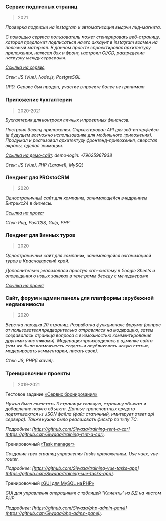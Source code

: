 ### Сервис подписных страниц 

> 2021

_Проверка подписки на instagram и автоматизация выдачи лид-магнита._

_С помощью сервиса пользователь может сгенерировать веб-страницу, которая предложит подписаться на его аккаунт в instagram взамен на полезный материал._
_В данном проекте спроектировал архитектуру приложения, написал бэк и фронт, настроил CI/CD, распределил нагрузку между серверами._

_[Ссылка на сервис](https://client-turbine.ru/)._

_Стек: JS (Vue), Node.js, PostgreSQL_

_UPD. Сервис был продан, участие в проекте более не принимаю_


### Приложение бухгалтерии

> 2020-2021

_Бухгалтерия для контроля личных и проектных финансов._

_Построил бэкенд приложения. Спроектировал API для веб-интерфейса (в будущем возможно использование для мобильного приложения)._
_Продумал и реализовал архитектуру фронтенд-приложения, сверстал экраны, сделал анимации._

_[Ссылка на демо-сайт](https://bu.emocia.com/). demo-login: +79625967938_

_Стек: JS (Vue), PHP (Laravel), MySQL_


### Лендинг для PROstoCRM

>2020

_Одностраничный сайт для компании, занимающейся внедрением Битрикс24 в бизнесы._

_[Ссылка на проект](https://siwaaa.github.io/landing-prostocrm/)_

_Стек: Pug, PostCSS, Gulp, PHP_



### Лендинг для Винных туров

>2020

_Одностраничный сайт для компании, занимающейся организацией туров в Краснодарский край._

_Дополнительно реализовали простую crm-систему в Google Sheets и оповещения о новых заявках в телеграмм беседу с менеджерами_

_[Ссылка на проект](https://siwaaa.github.io/landing-viny-tur/)_


### Сайт, форум и админ панель для платформы зарубежной недвижимости

> 2020

_Верстка порядка 20 страниц. Разработка функционала форума (вопрос от пользователя предварительно отправлялся на модерацию, затем создавалась страница вопроса с возможностью комментирования другими участниками). Модерация производилась в админке сайта (там же была возможность создать и опубликовать новую статью, модерировать комментарии, писать свои)._

_Стек: JS, PHP(Laravel)._


### Тренировочные проекты

> 2019-2021

Тестовое задание [«Сервис бронирования»](https://github.com/Siwaaa/training-rent-a-car)

_Нужно было сверстать 3 страницы: главную, страницу объекта и добавление нового объекта. Данные транспортных средств подтягиваются из JSON файла (файл статичный, имитирует ответ api сервера). Также нужно было реализовать фильтр по типу ТС._

_Подробнее: [https://github.com/Siwaaa/training-rent-a-car](https://github.com/Siwaaa/training-rent-a-car)._

Тренировочный [«Task manager»](https://github.com/Siwaaa/training-vue-tasks-app)

_Создание трех страниц управления Tasks приложением. Use vuex, vue-router._

_Подробнее: [https://github.com/Siwaaa/training-vue-tasks-app](https://github.com/Siwaaa/training-vue-tasks-app)._

Тренировочный [«GUI для MySQL на PHP»](https://github.com/Siwaaa/php-admin-panel)

_GUI для управления операциями с таблицей "Клиенты" из БД на чистом PHP_

_Подробнее: [https://github.com/Siwaaa/php-admin-panel](https://github.com/Siwaaa/php-admin-panel)._
